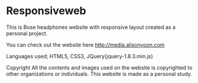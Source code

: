 # Responsiveweb
This is Bose headphones website with responsive layout created as a personal project.

You can check out the website here
http://media.alisonyoon.com

Languages used; HTML5, CSS3, JQuery(jquery-1.8.3.min.js)

Copyright
All the contents and images used on the website is copyrighted to other organizations or individuals. This website is made as a personal study.
